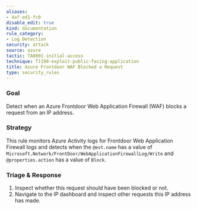 ```yaml
---
aliases:
- 4af-ed1-fc0
disable_edit: true
kind: documentation
rule_category:
- Log Detection
security: attack
source: azure
tactic: TA0001-initial-access
technique: T1190-exploit-public-facing-application
title: Azure Frontdoor WAF Blocked a Request
type: security_rules
---
```


### Goal
Detect when an Azure Frontdoor Web Application Firewall (WAF) blocks a request from an IP address.

### Strategy
This rule monitors Azure Activity logs for Frontdoor Web Application Firewall logs and detects when the `@evt.name` has a value of  `Microsoft.Network/FrontDoor/WebApplicationFirewallLog/Write` and `@properties.action` has a value of `Block`.

### Triage & Response
1. Inspect whether this request should have been blocked or not.
2. Navigate to the IP dashboard and inspect other requests this IP address has made.

